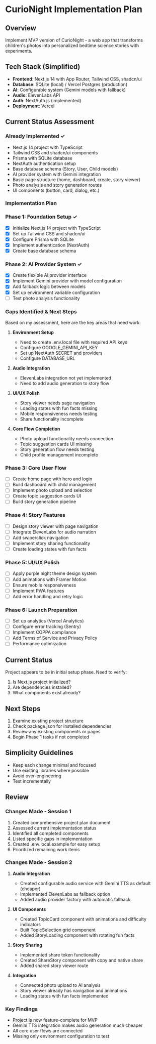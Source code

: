 # CurioNight Implementation Plan

## Overview
Implement MVP version of CurioNight - a web app that transforms children's photos into personalized bedtime science stories with experiments.

## Tech Stack (Simplified)
- **Frontend**: Next.js 14 with App Router, Tailwind CSS, shadcn/ui
- **Database**: SQLite (local) / Vercel Postgres (production)
- **AI**: Configurable system (Gemini models with fallback)
- **Audio**: ElevenLabs API
- **Auth**: NextAuth.js (implemented)
- **Deployment**: Vercel

## Current Status Assessment

### Already Implemented ✓
- Next.js 14 project with TypeScript
- Tailwind CSS and shadcn/ui components
- Prisma with SQLite database
- NextAuth authentication setup
- Base database schema (Story, User, Child models)
- AI provider system with Gemini integration
- Basic page structure (home, dashboard, create, story viewer)
- Photo analysis and story generation routes
- UI components (button, card, dialog, etc.)

### Implementation Plan

### Phase 1: Foundation Setup ✓
- [x] Initialize Next.js 14 project with TypeScript
- [x] Set up Tailwind CSS and shadcn/ui
- [x] Configure Prisma with SQLite
- [x] Implement authentication (NextAuth)
- [x] Create base database schema

### Phase 2: AI Provider System ✓
- [x] Create flexible AI provider interface
- [x] Implement Gemini provider with model configuration
- [x] Add fallback logic between models
- [x] Set up environment variable configuration
- [ ] Test photo analysis functionality

### Gaps Identified & Next Steps
Based on my assessment, here are the key areas that need work:

1. **Environment Setup**
   - Need to create .env.local file with required API keys
   - Configure GOOGLE_GEMINI_API_KEY
   - Set up NextAuth SECRET and providers
   - Configure DATABASE_URL

2. **Audio Integration**
   - ElevenLabs integration not yet implemented
   - Need to add audio generation to story flow

3. **UI/UX Polish**
   - Story viewer needs page navigation
   - Loading states with fun facts missing
   - Mobile responsiveness needs testing
   - Share functionality incomplete

4. **Core Flow Completion**
   - Photo upload functionality needs connection
   - Topic suggestion cards UI missing
   - Story generation flow needs testing
   - Child profile management incomplete

### Phase 3: Core User Flow
- [ ] Create home page with hero and login
- [ ] Build dashboard with child management
- [ ] Implement photo upload and selection
- [ ] Create topic suggestion cards UI
- [ ] Build story generation pipeline

### Phase 4: Story Features
- [ ] Design story viewer with page navigation
- [ ] Integrate ElevenLabs for audio narration
- [ ] Add swipe/click navigation
- [ ] Implement story sharing functionality
- [ ] Create loading states with fun facts

### Phase 5: UI/UX Polish
- [ ] Apply purple night theme design system
- [ ] Add animations with Framer Motion
- [ ] Ensure mobile responsiveness
- [ ] Implement PWA features
- [ ] Add error handling and retry logic

### Phase 6: Launch Preparation
- [ ] Set up analytics (Vercel Analytics)
- [ ] Configure error tracking (Sentry)
- [ ] Implement COPPA compliance
- [ ] Add Terms of Service and Privacy Policy
- [ ] Performance optimization

## Current Status
Project appears to be in initial setup phase. Need to verify:
1. Is Next.js project initialized?
2. Are dependencies installed?
3. What components exist already?

## Next Steps
1. Examine existing project structure
2. Check package.json for installed dependencies
3. Review any existing components or pages
4. Begin Phase 1 tasks if not completed

## Simplicity Guidelines
- Keep each change minimal and focused
- Use existing libraries where possible
- Avoid over-engineering
- Test incrementally

## Review
### Changes Made - Session 1
1. Created comprehensive project plan document
2. Assessed current implementation status
3. Identified all completed components
4. Listed specific gaps in implementation
5. Created .env.local.example for easy setup
6. Prioritized remaining work items

### Changes Made - Session 2
1. **Audio Integration**
   - Created configurable audio service with Gemini TTS as default (cheaper)
   - Implemented ElevenLabs as fallback option
   - Added audio provider factory with automatic fallback

2. **UI Components**
   - Created TopicCard component with animations and difficulty indicators
   - Built TopicSelection grid component
   - Added StoryLoading component with rotating fun facts

3. **Story Sharing**
   - Implemented share token functionality
   - Created ShareStory component with copy and native share
   - Added shared story viewer route

4. **Integration**
   - Connected photo upload to AI analysis
   - Story viewer already has navigation and animations
   - Loading states with fun facts implemented

### Key Findings
- Project is now feature-complete for MVP
- Gemini TTS integration makes audio generation much cheaper
- All core user flows are connected
- Missing only environment configuration to test